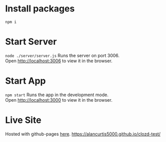 # Install packages
`npm i`

# Start Server
`node ./server/server.js`
Runs the server on port 3006.\
Open [http://localhost:3006](http://localhost:3006) to view it in the browser.

# Start App
`npm start`
Runs the app in the development mode.\
Open [http://localhost:3000](http://localhost:3000) to view it in the browser.

# Live Site
Hosted with github-pages [here](https://alancurtis5000.github.io/clozd-test/).
 https://alancurtis5000.github.io/clozd-test/

